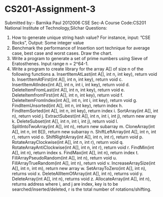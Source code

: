 # CS201-Assignment-3
Submitted by:-
Barnika Paul
2012006
CSE Sec-A
Course Code:CS201
National Institute of Technology,Silchar
Questions:
1. How to generate unique string hash value? For instance, input: ”CSE Rocks”, Output: Some
integer value
2. Benchmark the performance of Insertion sort technique for average case, best case and
worst cases. Draw the chart.
3. Write a program to generate a set of prime numbers using Sieve of Eratosthenes. Input
range n = 2^64-1.
4. Write a program to create library for the array A[] of size n of the following functions
a. InsertItemAtLast(int A[], int n, int key), return void
b. InsertItemAtFirst(int A[], int n, int key), return void
c. InsertItemAtIndex(int A[], int n, int i, int key), return void
d. DeleteItemFromLast(int A[], int n, int key), return void
e. DeleteItemfromFirst(int A[], int n, int key), return void
f. DeleteItemFromIndex(int A[], int n, int i, int key), return void
g. FindItemUnsorted(int A[], int n, int key), return index
h. FindItemSorted(int A[], int n, int key), return index
i. SortArray(int A[], int n), return void
j. ExtractSubest(int A[], int n, int i, int j), return new array
k. DeleteSubset(int A[], int n, int i, int j), return void
l. SplitIntoTwoArray(int A[], int n), return new subarray
m. CloneArray(int A[], int n, int B[]), return new subarray
n. ShiftLeftArray(int A[], int n, int r), return void
o. ShiftRightArray(int A[], int n, int r), return void
p. RotateArrayClockwise(int A[], int n, int r), return void
q. RotateArrayAntiClockwise(int A[], int n, int r), return void
r. FindMin(int A[], int n), return index
s. FindMax(int A[], int n), return index
t. FillArrayPseudoRandom(int A[], int n), return void
u. FillArrayTrueRandom(int A[], int n), return void
v. IncreaseArraySize(int A[], int n, int m), return new array
w. SetArrayToZero(int A[], int n), returns void
x. DeleteAllItemOfArray(int A[], int n), returns void
y. DeleteArray(int A[], int n), returns void
z. AllocateArray(int A[], int n), returns address
where i, and j are index, key is to be searched/inserted/deleted, r is the total number of
rotations/shifting.
